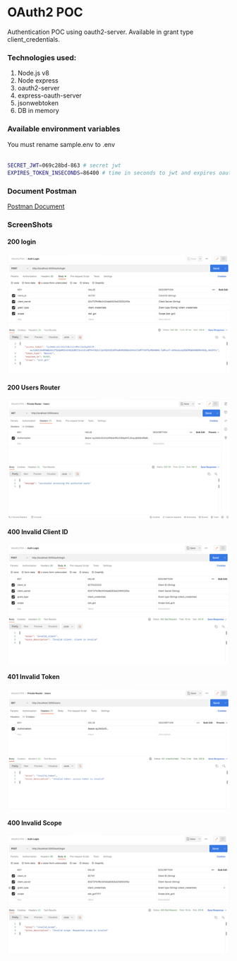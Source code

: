 # OAuth2 POC

Authentication POC using oauth2-server.
Available in grant type client_credentials.


### Technologies used:

1. Node.js v8
2. Node express
3. oauth2-server
4. express-oauth-server
5. jsonwebtoken
6. DB in memory

### Available environment variables

You must rename sample.env to .env

```bash

SECRET_JWT=069c28bd-863 # secret jwt
EXPIRES_TOKEN_INSECONDS=86400 # time in seconds to jwt and expires oauth2

```


### Document Postman

[Postman Document](https://documenter.getpostman.com/view/1558532/UzXPwwUq)


### ScreenShots

#### 200 login
![success token](./docs/screenshots/success_token.png)


#### 200 Users Router
![Users Router](./docs/screenshots/success_private.png)


#### 400 Invalid Client ID
![Invalid Client ID](./docs/screenshots/invalid_client.png)


#### 401 Invalid Token
![success token](./docs/screenshots/invalid_token.png)


#### 400 Invalid Scope
![Invalid Scope](./docs/screenshots/scope_invalid.png)